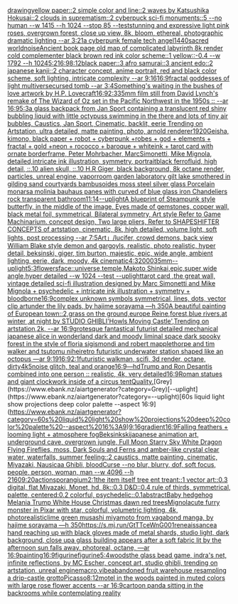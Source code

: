 [drawing](https://www.ebank.nz/aiartgenerator?category=drawing)[yellow paper::2 simple color and line::2 waves by Katsushika Hokusai::2 clouds in suprematism::2 cyberpuck sci-fi monuments::5 --no human --w 1415 --h 1024 --stop 85 --test](https://www.ebank.nz/aiartgenerator?category=yellow%20paper%3A%3A2%20simple%20color%20and%20line%3A%3A2%20waves%20by%20Katsushika%20Hokusai%3A%3A2%20clouds%20in%20suprematism%3A%3A2%20cyberpuck%20sci-fi%20monuments%3A%3A5%20--no%20human%20--w%201415%20--h%201024%20--stop%2085%20--test)[stunning and expressive light pink roses, overgrown forest, close up view, 8k, bloom, ethereal, photographic dramatic lighting --ar 3:2](https://www.ebank.nz/aiartgenerator?category=stunning%20and%20expressive%20light%20pink%20roses%2C%20overgrown%20forest%2C%20close%20up%20view%2C%208k%2C%20bloom%2C%20ethereal%2C%20photographic%20dramatic%20lighting%20--ar%203%3A2)[1](https://www.ebank.nz/aiartgenerator?category=1)[a cyberpunk female tech angel](https://www.ebank.nz/aiartgenerator?category=a%20cyberpunk%20female%20tech%20angel)[1](https://www.ebank.nz/aiartgenerator?category=1)[440](https://www.ebank.nz/aiartgenerator?category=440)[sacred world](https://www.ebank.nz/aiartgenerator?category=sacred%20world)[noise](https://www.ebank.nz/aiartgenerator?category=noise)[Ancient book page old map of complicated labyrinth 8k render cold complementer black brown red ink   color scheme::1 yellow::-0.4  --w 1792 --h 1024](https://www.ebank.nz/aiartgenerator?category=Ancient%20book%20page%20old%20map%20of%20complicated%20labyrinth%208k%20render%20cold%20complementer%20black%20brown%20red%20ink%20%20%20color%20scheme%3A%3A1%20yellow%3A%3A-0.4%20%20--w%201792%20--h%201024)[5:2](https://www.ebank.nz/aiartgenerator?category=5%3A2)[16:9](https://www.ebank.nz/aiartgenerator?category=16%3A9)[8:12](https://www.ebank.nz/aiartgenerator?category=8%3A12)[black paper::3 afro samurai::3 ancient edo::2 japanese kanji::2 character concept, anime portrait, red and black color scheme, soft lighting, intricate complexity --ar 9:16](https://www.ebank.nz/aiartgenerator?category=black%20paper%3A%3A3%20afro%20samurai%3A%3A3%20ancient%20edo%3A%3A2%20japanese%20kanji%3A%3A2%20character%20concept%2C%20anime%20portrait%2C%20red%20and%20black%20color%20scheme%2C%20soft%20lighting%2C%20intricate%20complexity%20--ar%209%3A16)[16:9](https://www.ebank.nz/aiartgenerator?category=16%3A9)[fractal goddesses of light multiverse](https://www.ebank.nz/aiartgenerator?category=fractal%20goddesses%20of%20light%20multiverse)[cursed tomb --ar 3:4](https://www.ebank.nz/aiartgenerator?category=cursed%20tomb%20--ar%203%3A4)[Something's waiting in the bushes of love artwork by H.P. Lovecraft](https://www.ebank.nz/aiartgenerator?category=Something%27s%20waiting%20in%20the%20bushes%20of%20love%20artwork%20by%20H.P.%20Lovecraft)[16:9](https://www.ebank.nz/aiartgenerator?category=16%3A9)[2:3](https://www.ebank.nz/aiartgenerator?category=2%3A3)[35mm film still from David Lynch's remake of The Wizard of Oz set in the Pacific Northwest in the 1950s :: --ar 16:9](https://www.ebank.nz/aiartgenerator?category=35mm%20film%20still%20from%20David%20Lynch%27s%20remake%20of%20The%20Wizard%20of%20Oz%20set%20in%20the%20Pacific%20Northwest%20in%20the%201950s%20%3A%3A%20--ar%2016%3A9)[5:3](https://www.ebank.nz/aiartgenerator?category=5%3A3)[a glass backpack from Jan Sport containing a translucent red shiny bubbling liquid with little octypuss swimming in the there and lots of tiny air bubbles, Caustics, Jan Sport, Cinematic, backlit, eerie Trending on Artstation, ultra detailed, matte painting, photo, arnold renderer](https://www.ebank.nz/aiartgenerator?category=a%20glass%20backpack%20from%20Jan%20Sport%20containing%20a%20translucent%20red%20shiny%20bubbling%20liquid%20with%20little%20octypuss%20swimming%20in%20the%20there%20and%20lots%20of%20tiny%20air%20bubbles%2C%20Caustics%2C%20Jan%20Sport%2C%20Cinematic%2C%20backlit%2C%20eerie%20Trending%20on%20Artstation%2C%20ultra%20detailed%2C%20matte%20painting%2C%20photo%2C%20arnold%20renderer)[1920](https://www.ebank.nz/aiartgenerator?category=1920)[Geisha, kimono, black paper + robot + cyberpunk +robes + god + elements + fractal + gold +neon + rococco + baroque + whiteink + tarot card with ornate borderframe, Peter Mohrbacher, MarcSimonetti, Mike Mignola, detailed,intricate ink illustration, symmetry, portrait](https://www.ebank.nz/aiartgenerator?category=Geisha%2C%20kimono%2C%20black%20paper%20%2B%20robot%20%2B%20cyberpunk%20%2Brobes%20%2B%20god%20%2B%20elements%20%2B%20fractal%20%2B%20gold%20%2Bneon%20%2B%20rococco%20%2B%20baroque%20%2B%20whiteink%20%2B%20tarot%20card%20with%20ornate%20borderframe%2C%20Peter%20Mohrbacher%2C%20MarcSimonetti%2C%20Mike%20Mignola%2C%20detailed%2Cintricate%20ink%20illustration%2C%20symmetry%2C%20portrait)[black ferrofluid, high detail, ::.10 alien skull, ::.10 H.R Giger, black background, 8k octane render, particles, unreal engine, vapor](https://www.ebank.nz/aiartgenerator?category=black%20ferrofluid%2C%20high%20detail%2C%20%3A%3A.10%20alien%20skull%2C%20%3A%3A.10%20H.R%20Giger%2C%20black%20background%2C%208k%20octane%20render%2C%20particles%2C%20unreal%20engine%2C%20vapor)[](https://www.ebank.nz/aiartgenerator?category=)[room garden laboratory  gilt lake  smothered in gilding sand courtyards bambusoides moss steel silver glass  Porcelain monarsa molinia bauhaus panes with  curved of blue glass iron Chandeliers  rock transparent bathroom](https://www.ebank.nz/aiartgenerator?category=room%20garden%20laboratory%20%20gilt%20lake%20%20smothered%20in%20gilding%20sand%20courtyards%20bambusoides%20moss%20steel%20silver%20glass%20%20Porcelain%20monarsa%20molinia%20bauhaus%20panes%20with%20%20curved%20of%20blue%20glass%20iron%20Chandeliers%20%20rock%20transparent%20bathroom)[11:14](https://www.ebank.nz/aiartgenerator?category=11%3A14)[--uplight](https://www.ebank.nz/aiartgenerator?category=--uplight)[A blueprint of Steampunk style butterfly,   in the middle of the image,   Eyes made of gemstones, copper wall, black metal foil, symmetrical,  Bilateral symmetry,  Art style Refer to Game Machinarium.  concept design, Two large pliers, Refer to SHAPESHIFTER CONCEPTS  of artstation, cinematic,  8k, high detailed,  volume light,  soft lights,  post processing    --ar 7:5](https://www.ebank.nz/aiartgenerator?category=A%20blueprint%20of%20Steampunk%20style%20butterfly%2C%20%20%20in%20the%20middle%20of%20the%20image%2C%20%20%20Eyes%20made%20of%20gemstones%2C%20copper%20wall%2C%20black%20metal%20foil%2C%20symmetrical%2C%20%20Bilateral%20symmetry%2C%20%20Art%20style%20Refer%20to%20Game%20Machinarium.%20%20concept%20design%2C%20Two%20large%20pliers%2C%20Refer%20to%20SHAPESHIFTER%20CONCEPTS%20%20of%20artstation%2C%20cinematic%2C%20%208k%2C%20high%20detailed%2C%20%20volume%20light%2C%20%20soft%20lights%2C%20%20post%20processing%20%20%20%20--ar%207%3A5)[Art」](https://www.ebank.nz/aiartgenerator?category=Art%E3%80%8D)[/lucifer, crowd demons, back view William Blake style demon and gargoyls, realistic, photo realistic, hyper detail, beksinski, giger, tim burton, majestic, epic, wide angle, ambient lighting, eerie, dark, moody, 4k cinematic](https://www.ebank.nz/aiartgenerator?category=/lucifer%2C%20crowd%20demons%2C%20back%20view%20William%20Blake%20style%20demon%20and%20gargoyls%2C%20realistic%2C%20photo%20realistic%2C%20hyper%20detail%2C%20beksinski%2C%20giger%2C%20tim%20burton%2C%20majestic%2C%20epic%2C%20wide%20angle%2C%20ambient%20lighting%2C%20eerie%2C%20dark%2C%20moody%2C%204k%20cinematic)[4:3](https://www.ebank.nz/aiartgenerator?category=4%3A3)[2000](https://www.ebank.nz/aiartgenerator?category=2000)[35mm](https://www.ebank.nz/aiartgenerator?category=35mm)[--uplight](https://www.ebank.nz/aiartgenerator?category=--uplight)[5:3](https://www.ebank.nz/aiartgenerator?category=5%3A3)[flowers](https://www.ebank.nz/aiartgenerator?category=flowers)[face::](https://www.ebank.nz/aiartgenerator?category=face%3A%3A)[universe,temple,Makoto Shinkai,epic,super wide angle,hyper detailed --w 1024 --test --uplight](https://www.ebank.nz/aiartgenerator?category=universe%2Ctemple%2CMakoto%20Shinkai%2Cepic%2Csuper%20wide%20angle%2Chyper%20detailed%20--w%201024%20--test%20--uplight)[tarot card ,the great wall, vintage detailed sci-fi illustration designed by Marc Simonetti and Mike Mignola + psychedelic + intricate ink illustration + symmetry + bloodborne](https://www.ebank.nz/aiartgenerator?category=tarot%20card%20%2Cthe%20great%20wall%2C%20vintage%20detailed%20sci-fi%20illustration%20designed%20by%20Marc%20Simonetti%20and%20Mike%20Mignola%20%2B%20psychedelic%20%2B%20intricate%20ink%20illustration%20%2B%20symmetry%20%2B%20bloodborne)[16:9](https://www.ebank.nz/aiartgenerator?category=16%3A9)[complex unknown symbols symmetrical, lines, dots, vector clip art](https://www.ebank.nz/aiartgenerator?category=complex%20unknown%20symbols%20symmetrical%2C%20lines%2C%20dots%2C%20vector%20clip%20art)[under the lily pads, by hajime sorayama —h 350](https://www.ebank.nz/aiartgenerator?category=under%20the%20lily%20pads%2C%20by%20hajime%20sorayama%20%E2%80%94h%20350)[A beautiful painting of European town::2,grass on the ground,europe Reine,forest,blue rivers,at winter ,at night,by STUDIO GHIBLI'Howls Moving Castle',Trending on artstation,2k, --ar 16:9](https://www.ebank.nz/aiartgenerator?category=A%20beautiful%20painting%20of%20European%20town%3A%3A2%2Cgrass%20on%20the%20ground%2Ceurope%20Reine%2Cforest%2Cblue%20rivers%2Cat%20winter%20%2Cat%20night%2Cby%20STUDIO%20GHIBLI%27Howls%20Moving%20Castle%27%2CTrending%20on%20artstation%2C2k%2C%20--ar%2016%3A9)[grotesque fantastical futurist detailed mechanical japanese alice in wonderland dark and moody liminal space dark spooky forest in the style of floria sigismondi and robert mapplethorpe and tim walker and tsutomu nihei](https://www.ebank.nz/aiartgenerator?category=grotesque%20fantastical%20futurist%20detailed%20mechanical%20japanese%20alice%20in%20wonderland%20dark%20and%20moody%20liminal%20space%20dark%20spooky%20forest%20in%20the%20style%20of%20floria%20sigismondi%20and%20robert%20mapplethorpe%20and%20tim%20walker%20and%20tsutomu%20nihei)[retro futuristic underwater station shaped like an octopus —ar 9:19](https://www.ebank.nz/aiartgenerator?category=retro%20futuristic%20underwater%20station%20shaped%20like%20an%20octopus%20%E2%80%94ar%209%3A19)[16:9](https://www.ebank.nz/aiartgenerator?category=16%3A9)[2:1](https://www.ebank.nz/aiartgenerator?category=2%3A1)[futuristic walkman, scifi, 3d render, octane, dirty](https://www.ebank.nz/aiartgenerator?category=futuristic%20walkman%2C%20scifi%2C%203d%20render%2C%20octane%2C%20dirty)[4k](https://www.ebank.nz/aiartgenerator?category=4k)[5](https://www.ebank.nz/aiartgenerator?category=5)[noise glitch, teal and orange](https://www.ebank.nz/aiartgenerator?category=noise%20glitch%2C%20teal%20and%20orange)[16:9](https://www.ebank.nz/aiartgenerator?category=16%3A9)[—hd](https://www.ebank.nz/aiartgenerator?category=%E2%80%94hd)[Trump and Ron Desantis combined into one person :: realistic, 4k, very detailed](https://www.ebank.nz/aiartgenerator?category=Trump%20and%20Ron%20Desantis%20combined%20into%20one%20person%20%3A%3A%20realistic%2C%204k%2C%20very%20detailed)[16:9](https://www.ebank.nz/aiartgenerator?category=16%3A9)[Roman statues and giant clockwork inside of a circus tent](https://www.ebank.nz/aiartgenerator?category=Roman%20statues%20and%20giant%20clockwork%20inside%20of%20a%20circus%20tent)[Quality.](https://www.ebank.nz/aiartgenerator?category=Quality.)[Grey](https://www.ebank.nz/aiartgenerator?category=Grey)[--uplight](https://www.ebank.nz/aiartgenerator?category=--uplight)[60s liquid light show projections deep color palette --aspect 16:9](https://www.ebank.nz/aiartgenerator?category=60s%20liquid%20light%20show%20projections%20deep%20color%20palette%20--aspect%2016%3A9)[9:16](https://www.ebank.nz/aiartgenerator?category=9%3A16)[gradient](https://www.ebank.nz/aiartgenerator?category=gradient)[16:9](https://www.ebank.nz/aiartgenerator?category=16%3A9)[Falling feathers + looming light + atmosphere fog](https://www.ebank.nz/aiartgenerator?category=Falling%20feathers%20%2B%20looming%20light%20%2B%20atmosphere%20fog)[Beksinkski](https://www.ebank.nz/aiartgenerator?category=Beksinkski)[japanese animation art, underground cave, overgrown jungle, Full Moon Starry Sky White Dragon Flying Fireflies, moss, Dark Souls and Ferns and amber-like crystal clear water, waterfalls, summer feeling::2 caustics, matte painting, cinematic, Miyazaki, Nausicaa Ghibli, bloodCurse --no blur, blurry, dof, soft focus, people, person, woman, man  --w 4096  --h 2160](https://www.ebank.nz/aiartgenerator?category=japanese%20animation%20art%2C%20underground%20cave%2C%20overgrown%20jungle%2C%20Full%20Moon%20Starry%20Sky%20White%20Dragon%20Flying%20Fireflies%2C%20moss%2C%20Dark%20Souls%20and%20Ferns%20and%20amber-like%20crystal%20clear%20water%2C%20waterfalls%2C%20summer%20feeling%3A%3A2%20caustics%2C%20matte%20painting%2C%20cinematic%2C%20Miyazaki%2C%20Nausicaa%20Ghibli%2C%20bloodCurse%20--no%20blur%2C%20blurry%2C%20dof%2C%20soft%20focus%2C%20people%2C%20person%2C%20woman%2C%20man%20%20--w%204096%20%20--h%202160)[9:20](https://www.ebank.nz/aiartgenerator?category=9%3A20)[action](https://www.ebank.nz/aiartgenerator?category=action)[sporangium](https://www.ebank.nz/aiartgenerator?category=sporangium)[2:1](https://www.ebank.nz/aiartgenerator?category=2%3A1)[the item itself tree ent treant::1 vector art::0.3 digital, flat Miyazaki, Monet, hd, 8k::0.3 D&D::0.4 rule of thirds, symmetrical, palette, centered:0.2 colorful, psychedelic::0.1](https://www.ebank.nz/aiartgenerator?category=the%20item%20itself%20tree%20ent%20treant%3A%3A1%20vector%20art%3A%3A0.3%20digital%2C%20flat%20Miyazaki%2C%20Monet%2C%20hd%2C%208k%3A%3A0.3%20D%26D%3A%3A0.4%20rule%20of%20thirds%2C%20symmetrical%2C%20palette%2C%20centered%3A0.2%20colorful%2C%20psychedelic%3A%3A0.1)[abstract](https://www.ebank.nz/aiartgenerator?category=abstract)[](https://www.ebank.nz/aiartgenerator?category=)[Baby hedgehog  Melania Trump White House Christmas dawn red trees](https://www.ebank.nz/aiartgenerator?category=Baby%20hedgehog%20%20Melania%20Trump%20White%20House%20Christmas%20dawn%20red%20trees)[Mignola](https://www.ebank.nz/aiartgenerator?category=Mignola)[cute furry monster in Pixar with star, colorful, volumetric lighting, 4k, photorealistic](https://www.ebank.nz/aiartgenerator?category=cute%20furry%20monster%20in%20Pixar%20with%20star%2C%20colorful%2C%20volumetric%20lighting%2C%204k%2C%20photorealistic)[lime green musashi miyamoto from vagabond manga, by hajime sorayama —h 350](https://www.ebank.nz/aiartgenerator?category=lime%20green%20musashi%20miyamoto%20from%20vagabond%20manga%2C%20by%20hajime%20sorayama%20%E2%80%94h%20350)[<https://s.mj.run/GtTTceWnG00>](https://www.ebank.nz/aiartgenerator?category=%3Chttps%3A//s.mj.run/GtTTceWnG00%3E)[1](https://www.ebank.nz/aiartgenerator?category=1)[reneaissance](https://www.ebank.nz/aiartgenerator?category=reneaissance)[a hand reaching up with black gloves made of metal shards, studio light, dark background, close up](https://www.ebank.nz/aiartgenerator?category=a%20hand%20reaching%20up%20with%20black%20gloves%20made%20of%20metal%20shards%2C%20studio%20light%2C%20dark%20background%2C%20close%20up)[a glass building appears after a soft fabric lit by the afternoon sun falls away, photoreal, octane, —ar 16:9](https://www.ebank.nz/aiartgenerator?category=a%20glass%20building%20appears%20after%20a%20soft%20fabric%20lit%20by%20the%20afternoon%20sun%20falls%20away%2C%20photoreal%2C%20octane%2C%20%E2%80%94ar%2016%3A9)[painting](https://www.ebank.nz/aiartgenerator?category=painting)[16:9](https://www.ebank.nz/aiartgenerator?category=16%3A9)[figurine](https://www.ebank.nz/aiartgenerator?category=figurine)[figurine](https://www.ebank.nz/aiartgenerator?category=figurine)[5:4](https://www.ebank.nz/aiartgenerator?category=5%3A4)[woods](https://www.ebank.nz/aiartgenerator?category=woods)[the glass bead game, indra's net, infinite reflections, by MC Escher, concept art, studio ghibli, trending on artstation, unreal engine](https://www.ebank.nz/aiartgenerator?category=the%20glass%20bead%20game%2C%20indra%27s%20net%2C%20infinite%20reflections%2C%20by%20MC%20Escher%2C%20concept%20art%2C%20studio%20ghibli%2C%20trending%20on%20artstation%2C%20unreal%20engine)[macro,](https://www.ebank.nz/aiartgenerator?category=macro%2C)[vibe](https://www.ebank.nz/aiartgenerator?category=vibe)[abandoned fruit warehouse resampling a drip-castle grotto](https://www.ebank.nz/aiartgenerator?category=abandoned%20fruit%20warehouse%20resampling%20a%20drip-castle%20grotto)[](https://www.ebank.nz/aiartgenerator?category=)[Picasso](https://www.ebank.nz/aiartgenerator?category=Picasso)[8:12](https://www.ebank.nz/aiartgenerator?category=8%3A12)[motel in the woods painted in muted colors with large rose flower accents --ar 16:9](https://www.ebank.nz/aiartgenerator?category=motel%20in%20the%20woods%20painted%20in%20muted%20colors%20with%20large%20rose%20flower%20accents%20--ar%2016%3A9)[cartoon panda sitting in the backrooms while contemplating reality](https://www.ebank.nz/aiartgenerator?category=cartoon%20panda%20sitting%20in%20the%20backrooms%20while%20contemplating%20reality)